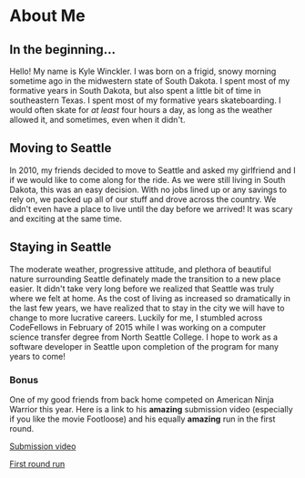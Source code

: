 # About Me


## In the beginning...

Hello! My name is Kyle Winckler. I was born on a frigid, snowy morning sometime
ago in the midwestern state of South Dakota. I spent most of my formative years
in South Dakota, but also spent a little bit of time in southeastern Texas. I
spent most of my formative years skateboarding. I would often skate for *at*
*least* four hours a day, as long as the weather allowed it, and sometimes, even
when it didn't.

## Moving to Seattle

In 2010, my friends decided to move to Seattle and asked my girlfriend and I
if we would like to come along for the ride. As we were still living in South
Dakota, this was an easy decision. With no jobs lined up or any savings to rely
on, we packed up all of our stuff and drove across the country. We didn't even
have a place to live until the day before we arrived! It was scary and exciting
at the same time.

## Staying in Seattle

The moderate weather, progressive attitude, and plethora of beautiful nature
surrounding Seattle definately made the transition to a new place easier.
It didn't take very long before we realized that Seattle was truly where we felt
at home. As the cost of living as increased so dramatically in the last few
years, we have realized that to stay in the city we will have to change to more
lucrative careers. Luckily for me, I stumbled across CodeFellows in February of
2015 while I was working on a computer science transfer degree from North
Seattle College. I hope to work as a software developer in Seattle upon
completion of the program for many years to come!

### Bonus

One of my good friends from back home competed on American Ninja Warrior this
year. Here is a link to his __amazing__ submission video (especially if you
like the movie Footloose) and his equally __amazing__ run in the first round.

[Submission video](https://www.youtube.com/watch?v=NApIqxes17U)

[First round run](https://www.youtube.com/watch?v=VRHYxEU6NlQ)
